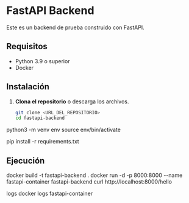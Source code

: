 # FastAPI Backend

Este es un backend de prueba construido con FastAPI.

## Requisitos

- Python 3.9 o superior
- Docker

## Instalación

1. **Clona el repositorio** o descarga los archivos.

   ```bash
   git clone <URL_DEL_REPOSITORIO>
   cd fastapi-backend

  python3 -m venv env
  source env/bin/activate

  pip install -r requirements.txt


## Ejecución

  docker build -t fastapi-backend .
  docker run -d -p 8000:8000 --name fastapi-container fastapi-backend
  curl http://localhost:8000/hello


  logs docker logs fastapi-container
